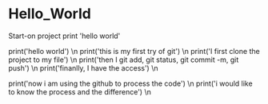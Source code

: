 # Hello_World
Start-on project
print 'hello world'

print('hello world') \n
print('this is my first try of git') \n
print('I first clone the project to my file') \n
print('then I git add, git status, git commit -m, git push') \n
print('finanlly, I have the access') \n

print('now i am using the github to process the code') \n
print('i would like to know the process and the difference') \n
